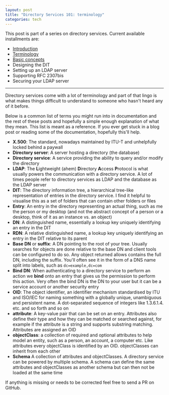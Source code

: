```yaml
---
layout: post
title: "Directory Services 101: terminology"
categories: tech
---
```


This post is part of a series on directory services. Current available
installments are:

* [Introduction](/2017/07/02/ldap-terminology.html)
* [Terminology](/2017/07/02/ldap-terminology.html)
* [Basic concepts](/2017/08/26/ldap-basics.html)
* Designing the DIT
* Setting up an LDAP server
* Supporting RFC 2307bis
* Securing your LDAP server

---

Directory services come with a lot of terminology and part of that lingo is
what makes things difficult to understand to someone who hasn't heard any
of it before.

Below is a common list of terms you might run into in documentation and the
rest of these posts and hopefully a simple enough explanation of what they
mean. This list is meant as a reference. If you ever get stuck in a blog post
or reading some of the documentation, hopefully this'll help.

* **X.500**: The standard, nowadays maintained by ITU-T and unhelpfully locked
  behind a paywall
* **Directory server**: A server hosting a directory (the database)
* **Directory service**: A service providing the ability to query and/or modify
  the directory
* **LDAP**: The **L**ightweight (ahem) **D**irectory **A**ccess **P**rotocol is
  what usually powers the communication with a directory service. A lot of times
  people refer to directory services as LDAP and the database as the LDAP server
* **DIT**: The directory information tree, a hierarchical tree-like representation
  of entries in the directory service. I find it helpful to visualise this as a
  set of folders that can contain other folders or files
* **Entry**: An entry in the directory representing an actual thing, such
  as me the person or my desktop (and not the abstract concept of a person or
  a desktop, think of it as an instance vs. an object)
* **DN**: A distinguished name, essentially a lookup key uniquely identifying an
  entry in the DIT
* **RDN**: A relative distinguished name, a lookup key uniquely identifying an
  entry in the DIT relative to its parent
* **Base DN** or **suffix**: A DN pointing to the root of your tree. Usually
  searches for objects are done relative to the base DN and client tools can be
  configured to do so. Any object returned allows contains the full DN, including
  the suffix. You'll often see it in the form of a DNS name split into labels,
  such as `dc=example,dc=com`
* **Bind DN**: When authenticating to a directory service to perform an action
  we **bind** onto an entry that gives us the permission to perform this action.
  Very often the bind DN is the DN to your user but it can be a service account
  or another security entry
* **OID**: The object identifier, an identifier mechanism standardised by ITU
  and ISO/IEC for naming something with a globally unique, unambiguous and
  persistent name. A dot-separated sequence of integers like 1.3.6.1.4. etc.
  and so forth and so on
* **attribute**: A key-value pair that can be set on an entry. Attributes also
  define their type and how they can be matched or searched against, for
  example if the attribute is a string and supports substring matching.
  Attributes are assigned an OID
* **objectClass**: a collection of required and optional attributes to help
  model an entity, such as a person, an account, a computer etc. Like
  attributes every objectClass is identified by an OID. objectClasses can
  inherit from each other
* **Schema** A collection of attributes and objectClasses. A directory service
  can be powered by multiple schema. A schema can define the same attributes
  and objectClasses as another schema but can then not be loaded at the same
  time


If anything is missing or needs to be corrected feel free to send a PR on
GitHub.
